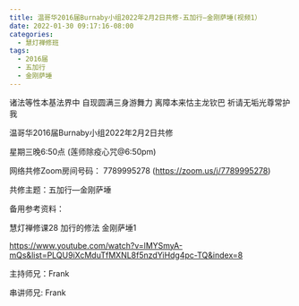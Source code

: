```yaml
---
title: 温哥华2016届Burnaby小组2022年2月2日共修-五加行—金刚萨埵(视频1）
date: 2022-01-30 09:17:16-08:00
categories:
  - 慧灯禅修班
tags:
  - 2016届
  - 五加行
  - 金刚萨埵
---
```

诸法等性本基法界中 自现圆满三身游舞力 离障本来怙主龙钦巴 祈请无垢光尊常护我

温哥华2016届Burnaby小组2022年2月2日共修 

星期三晚6:50点 (莲师除疫心咒@6:50pm)

网络共修Zoom房间号码： 7789995278 (<https://zoom.us/j/7789995278>)

共修主题：五加行—金刚萨埵

备用参考资料：

慧灯禅修课28 加行的修法 金刚萨埵1

<https://www.youtube.com/watch?v=lMYSmyA-mQs&list=PLQU9iXcMduTfMXNL8f5nzdYiHdg4pc-TQ&index=8>

主持师兄：Frank

串讲师兄: Frank
